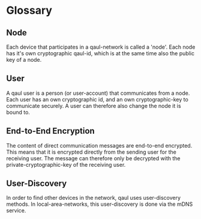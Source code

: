 # Glossary

## Node

Each device that participates in a qaul-network is called a 'node'. Each node has it's own cryptographic qaul-id, which is at the same time also the public key of a node.


## User

A qaul user is a person (or user-account) that communicates from a node. Each user has an own cryptographic id, and an own cryptographic-key to communicate securely. A user can therefore also change the node it is bound to.


## End-to-End Encryption

The content of direct communication messages are end-to-end encrypted. This means that it is encrypted directly from the sending user for the receiving user. The message can therefore only be decrypted with the private-cryptographic-key of the receiving user.


## User-Discovery

In order to find other devices in the network, qaul uses user-discovery methods. In local-area-networks, this user-discovery is done via the mDNS service.

